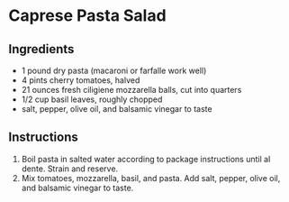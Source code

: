 # Caprese Pasta Salad

## Ingredients

- 1 pound dry pasta (macaroni or farfalle work well)
- 4 pints cherry tomatoes, halved
- 21 ounces fresh ciligiene mozzarella balls, cut into quarters
- 1/2 cup basil leaves, roughly chopped
- salt, pepper, olive oil, and balsamic vinegar to taste

## Instructions

1. Boil pasta in salted water according to package instructions until al dente. Strain and reserve.
2. Mix tomatoes, mozzarella, basil, and pasta. Add salt, pepper, olive oil, and balsamic vinegar to taste.
